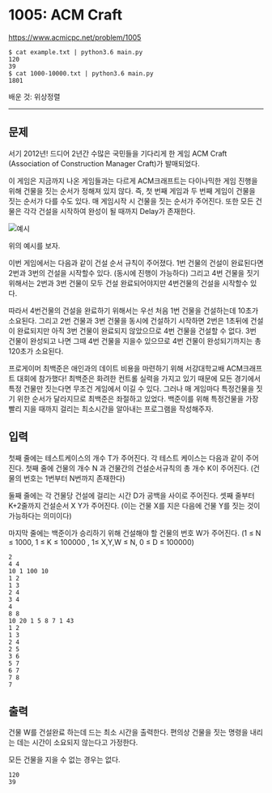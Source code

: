 # 1005: ACM Craft

https://www.acmicpc.net/problem/1005

```
$ cat example.txt | python3.6 main.py
120
39
$ cat 1000-10000.txt | python3.6 main.py
1801
```

배운 것: 위상정렬

---

## 문제

서기 2012년! 드디어 2년간 수많은 국민들을 기다리게 한 게임 ACM Craft
(Association of Construction Manager Craft)가 발매되었다.

이 게임은 지금까지 나온 게임들과는 다르게 ACM크래프트는 다이나믹한 게임 진행을
위해 건물을 짓는 순서가 정해져 있지 않다. 즉, 첫 번째 게임과 두 번째 게임이
건물을 짓는 순서가 다를 수도 있다. 매 게임시작 시 건물을 짓는 순서가 주어진다.
또한 모든 건물은 각각 건설을 시작하여 완성이 될 때까지 Delay가 존재한다.

![예시](https://www.acmicpc.net/upload/201003/star.JPG)

위의 예시를 보자.

이번 게임에서는 다음과 같이 건설 순서 규칙이 주어졌다. 1번 건물의 건설이
완료된다면 2번과 3번의 건설을 시작할수 있다. (동시에 진행이 가능하다) 그리고
4번 건물을 짓기 위해서는 2번과 3번 건물이 모두 건설 완료되어야지만 4번건물의
건설을 시작할수 있다.

따라서 4번건물의 건설을 완료하기 위해서는 우선 처음 1번 건물을 건설하는데
10초가 소요된다. 그리고 2번 건물과 3번 건물을 동시에 건설하기 시작하면 2번은
1초뒤에 건설이 완료되지만 아직 3번 건물이 완료되지 않았으므로 4번 건물을 건설할
수 없다. 3번 건물이 완성되고 나면 그때 4번 건물을 지을수 있으므로 4번 건물이
완성되기까지는 총 120초가 소요된다.

프로게이머 최백준은 애인과의 데이트 비용을 마련하기 위해 서강대학교배
ACM크래프트 대회에 참가했다! 최백준은 화려한 컨트롤 실력을 가지고 있기 때문에
모든 경기에서 특정 건물만 짓는다면 무조건 게임에서 이길 수 있다. 그러나 매
게임마다 특정건물을 짓기 위한 순서가 달라지므로 최백준은 좌절하고 있었다.
백준이를 위해 특정건물을 가장 빨리 지을 때까지 걸리는 최소시간을 알아내는
프로그램을 작성해주자.

## 입력

첫째 줄에는 테스트케이스의 개수 T가 주어진다. 각 테스트 케이스는 다음과 같이
주어진다. 첫째 줄에 건물의 개수 N 과 건물간의 건설순서규칙의 총 개수 K이
주어진다. (건물의 번호는 1번부터 N번까지 존재한다)

둘째 줄에는 각 건물당 건설에 걸리는 시간 D가 공백을 사이로 주어진다. 셋째
줄부터 K+2줄까지 건설순서 X Y가 주어진다. (이는 건물 X를 지은 다음에 건물 Y를
짓는 것이 가능하다는 의미이다)

마지막 줄에는 백준이가 승리하기 위해 건설해야 할 건물의 번호 W가 주어진다. (1 ≤
N ≤ 1000, 1 ≤ K ≤ 100000 , 1≤ X,Y,W ≤ N, 0 ≤ D ≤ 100000)

```
2
4 4
10 1 100 10
1 2
1 3
2 4
3 4
4
8 8
10 20 1 5 8 7 1 43
1 2
1 3
2 4
2 5
3 6
5 7
6 7
7 8
7
```

## 출력

건물 W를 건설완료 하는데 드는 최소 시간을 출력한다. 편의상 건물을 짓는 명령을
내리는 데는 시간이 소요되지 않는다고 가정한다.

모든 건물을 지을 수 없는 경우는 없다.

```
120
39
```
